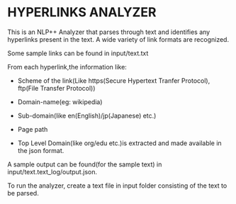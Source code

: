 # HYPERLINKS ANALYZER

This is an NLP++ Analyzer that parses through text and identifies any hyperlinks present in the text. A wide variety of link formats are recognized.

Some sample links can be found in input/text.txt

From each hyperlink,the information like:

- Scheme of the link(Like https(Secure Hypertext Tranfer Protocol), ftp(File Transfer Protocol))

- Domain-name(eg: wikipedia)
 
- Sub-domain(like en(English)/jp(Japanese) etc.)

- Page path

- Top Level Domain(like org/edu etc.)is extracted and made available in the json format.

A sample output can be found(for the sample text) in input/text.text_log/output.json.

To run the analyzer, create a text file in input folder consisting of the text to be parsed.

